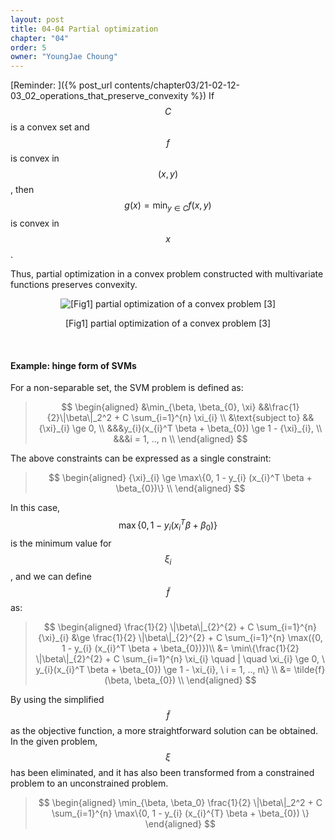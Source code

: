```yaml
---
layout: post
title: 04-04 Partial optimization
chapter: "04"
order: 5
owner: "YoungJae Choung"
---
```

[Reminder: ]({% post_url contents/chapter03/21-02-12-03_02_operations_that_preserve_convexity %})
If $$C$$ is a convex set and $$f$$ is convex in $$(x,y)$$, then $$g(x) = \min_{y \in C} f(x, y)$$ is convex in $$x$$.

Thus, partial optimization in a convex problem constructed with multivariate functions preserves convexity.

<figure class="image" style="align: center;">
<p align="center">
  <img src="{{ site.baseurl }}/img/chapter_img/chapter04/partial-optimization.png" alt="[Fig1] partial optimization of a convex problem [3]">
  <figcaption style="text-align: center;">[Fig1] partial optimization of a convex problem [3]</figcaption>
</p>
</figure>
<br>

#### Example: hinge form of SVMs
For a non-separable set, the SVM problem is defined as:
>$$
\begin{aligned}
&\min_{\beta, \beta_{0}, \xi} &&\frac{1}{2}\|\beta\|_2^2 + C \sum_{i=1}^{n} \xi_{i} \\
&\text{subject to} &&{\xi}_{i} \ge 0, \\ 
&&&y_{i}(x_{i}^T \beta + \beta_{0}) \ge 1 - {\xi}_{i}, \\
&&&i = 1, .., n \\
\end{aligned}
$$

The above constraints can be expressed as a single constraint:
> $$
\begin{aligned}
{\xi}_{i} \ge \max\{0, 1 - y_{i} (x_{i}^T \beta + \beta_{0})\} \\
\end{aligned}
$$

In this case, $$\max\{0, 1 - y_{i} (x_{i}^T \beta + \beta_{0})\}$$ is the minimum value for $$\xi_{i}$$, and we can define $$\tilde{f}$$ as:

> $$
\begin{aligned}
\frac{1}{2} \|\beta\|_{2}^{2} + C \sum_{i=1}^{n} {\xi}_{i} &\ge \frac{1}{2} \|\beta\|_{2}^{2} + C \sum_{i=1}^{n} \max({0, 1 - y_{i} (x_{i}^T \beta + \beta_{0})})\\
&= \min\{\frac{1}{2} \|\beta\|_{2}^{2} + C \sum_{i=1}^{n} \xi_{i} \quad | \quad \xi_{i} \ge 0, \ y_{i}(x_{i}^T \beta + \beta_{0}) \ge 1 - \xi_{i}, \ i = 1, .., n\} \\
&= \tilde{f}(\beta, \beta_{0}) \\
\end{aligned}
$$


By using the simplified $$\tilde{f}$$ as the objective function, a more straightforward solution can be obtained. In the given problem, $$\xi$$ has been eliminated, and it has also been transformed from a constrained problem to an unconstrained problem.

>$$
\begin{aligned}
\min_{\beta, \beta_0} \frac{1}{2} \|\beta\|_2^2 + C \sum_{i=1}^{n} \max\{0, 1 - y_{i} (x_{i}^{T} \beta + \beta_{0}) \}
\end{aligned}
$$
